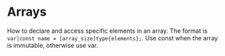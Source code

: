 # Arrays

How to declare and access specific elements in an array. The format is `var|const name = [array_size]type{elements};`. Use const when the array is immutable, otherwise use var.
